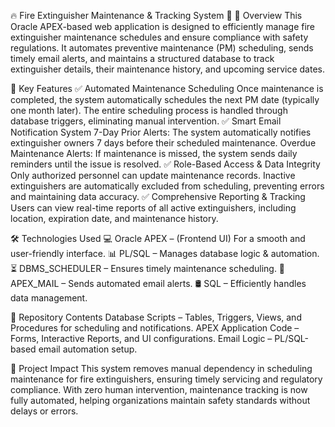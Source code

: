 🔥 Fire Extinguisher Maintenance & Tracking System 🚀
📌 Overview
This Oracle APEX-based web application is designed to efficiently manage fire extinguisher maintenance schedules and ensure compliance with safety regulations. It automates preventive maintenance (PM) scheduling, sends timely email alerts, and maintains a structured database to track extinguisher details, their maintenance history, and upcoming service dates.

🚀 Key Features
✅ Automated Maintenance Scheduling
Once maintenance is completed, the system automatically schedules the next PM date (typically one month later).
The entire scheduling process is handled through database triggers, eliminating manual intervention.
✅ Smart Email Notification System
7-Day Prior Alerts: The system automatically notifies extinguisher owners 7 days before their scheduled maintenance.
Overdue Maintenance Alerts: If maintenance is missed, the system sends daily reminders until the issue is resolved.
✅ Role-Based Access & Data Integrity
Only authorized personnel can update maintenance records.
Inactive extinguishers are automatically excluded from scheduling, preventing errors and maintaining data accuracy.
✅ Comprehensive Reporting & Tracking
Users can view real-time reports of all active extinguishers, including location, expiration date, and maintenance history.

🛠️ Technologies Used
💻 Oracle APEX – (Frontend UI) For a smooth and user-friendly interface.
📊 PL/SQL – Manages database logic & automation.
⏳ DBMS_SCHEDULER – Ensures timely maintenance scheduling.
📧 APEX_MAIL – Sends automated email alerts.
🛢️ SQL – Efficiently handles data management.

📂 Repository Contents
Database Scripts – Tables, Triggers, Views, and Procedures for scheduling and notifications.
APEX Application Code – Forms, Interactive Reports, and UI configurations.
Email Logic – PL/SQL-based email automation setup.

🎯 Project Impact
This system removes manual dependency in scheduling maintenance for fire extinguishers, ensuring timely servicing and regulatory compliance. With zero human intervention, maintenance tracking is now fully automated, helping organizations maintain safety standards without delays or errors.
